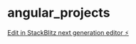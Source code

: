 # angular_projects

[Edit in StackBlitz next generation editor ⚡️](https://stackblitz.com/~/github.com/Saurabhkharate/angular_projects)